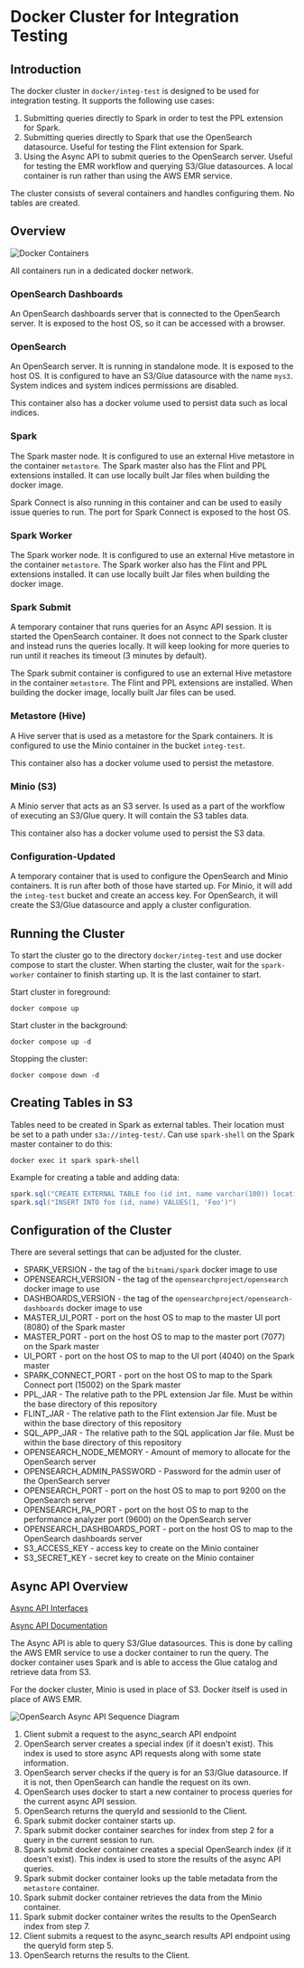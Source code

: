 # Docker Cluster for Integration Testing

## Introduction

The docker cluster in `docker/integ-test` is designed to be used for integration testing. It supports the following
use cases:
1. Submitting queries directly to Spark in order to test the PPL extension for Spark.
2. Submitting queries directly to Spark that use the OpenSearch datasource. Useful for testing the Flint extension
   for Spark.
3. Using the Async API to submit queries to the OpenSearch server. Useful for testing the EMR workflow and querying
   S3/Glue datasources. A local container is run rather than using the AWS EMR service.

The cluster consists of several containers and handles configuring them. No tables are created.

## Overview

![Docker Containers](images/integ-test-containers.png "Docker Containers")

All containers run in a dedicated docker network.

### OpenSearch Dashboards

An OpenSearch dashboards server that is connected to the OpenSearch server. It is exposed to the host OS,
so it can be accessed with a browser.

### OpenSearch

An OpenSearch server. It is running in standalone mode. It is exposed to the host OS. It is configured to have
an S3/Glue datasource with the name `mys3`. System indices and system indices permissions are disabled.

This container also has a docker volume used to persist data such as local indices.

### Spark

The Spark master node. It is configured to use an external Hive metastore in the container `metastore`. The
Spark master also has the Flint and PPL extensions installed. It can use locally built Jar files when building
the docker image.

Spark Connect is also running in this container and can be used to easily issue queries to run. The port for
Spark Connect is exposed to the host OS.

### Spark Worker

The Spark worker node. It is configured to use an external Hive metastore in the container `metastore`. The
Spark worker also has the Flint and PPL extensions installed. It can use locally built Jar files when building
the docker image.

### Spark Submit

A temporary container that runs queries for an Async API session. It is started the OpenSearch container. It
does not connect to the Spark cluster and instead runs the queries locally. It will keep looking for more
queries to run until it reaches its timeout (3 minutes by default).

The Spark submit container is configured to use an external Hive metastore in the container `metastore`. The
Flint and PPL extensions are installed. When building the docker image, locally built Jar files can be used.

### Metastore (Hive)

A Hive server that is used as a metastore for the Spark containers. It is configured to use the Minio
container in the bucket `integ-test`.

This container also has a docker volume used to persist the metastore.

### Minio (S3)

A Minio server that acts as an S3 server. Is used as a part of the workflow of executing an S3/Glue query.
It will contain the S3 tables data.

This container also has a docker volume used to persist the S3 data.

### Configuration-Updated

A temporary container that is used to configure the OpenSearch and Minio containers. It is run after both
of those have started up. For Minio, it will add the `integ-test` bucket and create an access key. For
OpenSearch, it will create the S3/Glue datasource and apply a cluster configuration.

## Running the Cluster

To start the cluster go to the directory `docker/integ-test` and use docker compose to start the cluster. When
starting the cluster, wait for the `spark-worker` container to finish starting up. It is the last container
to start.

Start cluster in foreground:
```shell
docker compose up
```

Start cluster in the background:
```shell
docker compose up -d
```

Stopping the cluster:
```shell
docker compose down -d
```

## Creating Tables in S3

Tables need to be created in Spark as external tables. Their location must be set to a path under `s3a://integ-test/`.
Can use `spark-shell` on the Spark master container to do this:
```shell
docker exec it spark spark-shell
```

Example for creating a table and adding data:
```scala
spark.sql("CREATE EXTERNAL TABLE foo (id int, name varchar(100)) location 's3a://integ-test/foo'")
spark.sql("INSERT INTO foo (id, name) VALUES(1, 'Foo')")
```

## Configuration of the Cluster

There are several settings that can be adjusted for the cluster.

* SPARK_VERSION - the tag of the `bitnami/spark` docker image to use
* OPENSEARCH_VERSION - the tag of the `opensearchproject/opensearch` docker image to use
* DASHBOARDS_VERSION - the tag of the `opensearchproject/opensearch-dashboards` docker image to use
* MASTER_UI_PORT - port on the host OS to map to the master UI port (8080) of the Spark master
* MASTER_PORT - port on the host OS to map to the master port (7077) on the Spark master
* UI_PORT - port on the host OS to map to the UI port (4040) on the Spark master
* SPARK_CONNECT_PORT - port on the host OS to map to the Spark Connect port (15002) on the Spark master
* PPL_JAR - The relative path to the PPL extension Jar file. Must be within the base directory of this repository
* FLINT_JAR - The relative path to the Flint extension Jar file. Must be within the base directory of this
   repository
* SQL_APP_JAR - The relative path to the SQL application Jar file. Must be within the base directory of this
   repository
* OPENSEARCH_NODE_MEMORY - Amount of memory to allocate for the OpenSearch server
* OPENSEARCH_ADMIN_PASSWORD - Password for the admin user of the OpenSearch server
* OPENSEARCH_PORT - port on the host OS to map to port 9200 on the OpenSearch server
* OPENSEARCH_PA_PORT - port on the host OS to map to the performance analyzer port (9600) on the OpenSearch
   server
* OPENSEARCH_DASHBOARDS_PORT - port on the host OS to map to the OpenSearch dashboards server
* S3_ACCESS_KEY - access key to create on the Minio container
* S3_SECRET_KEY - secret key to create on the Minio container

## Async API Overview

[Async API Interfaces](https://github.com/opensearch-project/sql/blob/main/docs/user/interfaces/asyncqueryinterface.rst)

[Async API Documentation](https://opensearch.org/docs/latest/search-plugins/async/index/)

The Async API is able to query S3/Glue datasources. This is done by calling the AWS EMR service to use a
docker container to run the query. The docker container uses Spark and is able to access the Glue catalog and
retrieve data from S3.

For the docker cluster, Minio is used in place of S3. Docker itself is used in place of AWS EMR.

![OpenSearch Async API Sequence Diagram](images/OpenSearch_Async_API.png "Sequence Diagram")

1. Client submit a request to the async_search API endpoint
2. OpenSearch server creates a special index (if it doesn't exist). This index is used to store async API requests
   along with some state information.
3. OpenSearch server checks if the query is for an S3/Glue datasource. If it is not, then OpenSearch can handle
   the request on its own.
4. OpenSearch uses docker to start a new container to process queries for the current async API session.
5. OpenSearch returns the queryId and sessionId to the Client.
6. Spark submit docker container starts up.
7. Spark submit docker container searches for index from step 2 for a query in the current session to run.
8. Spark submit docker container creates a special OpenSearch index (if it doesn't exist). This index is used to
   store the results of the async API queries.
9. Spark submit docker container looks up the table metadata from the `metastore` container.
10. Spark submit docker container retrieves the data from the Minio container.
11. Spark submit docker container writes the results to the OpenSearch index from step 7.
12. Client submits a request to the async_search results API endpoint using the queryId form step 5.
13. OpenSearch returns the results to the Client.
